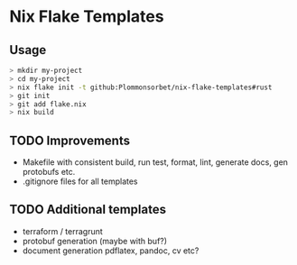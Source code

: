 # Nix Flake Templates

## Usage

```sh
> mkdir my-project
> cd my-project
> nix flake init -t github:Plommonsorbet/nix-flake-templates#rust
> git init
> git add flake.nix
> nix build
```


## TODO Improvements

- Makefile with consistent build, run test, format, lint, generate docs, gen protobufs etc.
- .gitignore files for all templates


## TODO Additional templates

- terraform / terragrunt
- protobuf generation (maybe with buf?)
- document generation pdflatex, pandoc, cv etc?